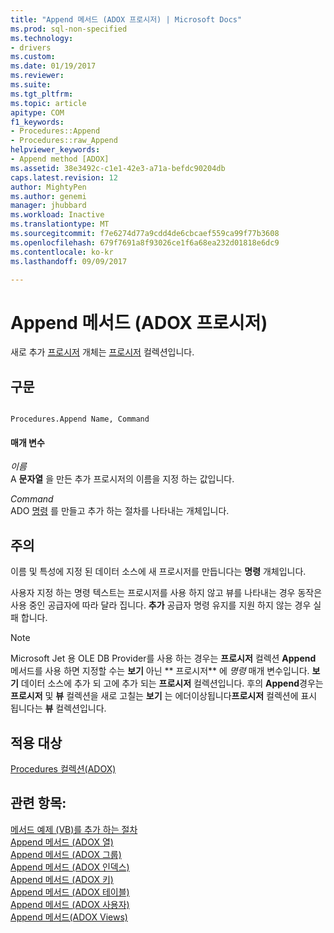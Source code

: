 ```yaml
---
title: "Append 메서드 (ADOX 프로시저) | Microsoft Docs"
ms.prod: sql-non-specified
ms.technology:
- drivers
ms.custom: 
ms.date: 01/19/2017
ms.reviewer: 
ms.suite: 
ms.tgt_pltfrm: 
ms.topic: article
apitype: COM
f1_keywords:
- Procedures::Append
- Procedures::raw_Append
helpviewer_keywords:
- Append method [ADOX]
ms.assetid: 38e3492c-c1e1-42e3-a71a-befdc90204db
caps.latest.revision: 12
author: MightyPen
ms.author: genemi
manager: jhubbard
ms.workload: Inactive
ms.translationtype: MT
ms.sourcegitcommit: f7e6274d77a9cdd4de6cbcaef559ca99f77b3608
ms.openlocfilehash: 679f7691a8f93026ce1f6a68ea232d01818e6dc9
ms.contentlocale: ko-kr
ms.lasthandoff: 09/09/2017

---
```

# <a name="append-method-adox-procedures"></a>Append 메서드 (ADOX 프로시저)
새로 추가 [프로시저](../../../ado/reference/adox-api/procedure-object-adox.md) 개체는 [프로시저](../../../ado/reference/adox-api/procedures-collection-adox.md) 컬렉션입니다.  
  
## <a name="syntax"></a>구문  
  
```  
  
Procedures.Append Name, Command  
```  
  
#### <a name="parameters"></a>매개 변수  
 *이름*  
 A **문자열** 을 만든 추가 프로시저의 이름을 지정 하는 값입니다.  
  
 *Command*  
 ADO [명령](../../../ado/reference/ado-api/command-object-ado.md) 를 만들고 추가 하는 절차를 나타내는 개체입니다.  
  
## <a name="remarks"></a>주의  
 이름 및 특성에 지정 된 데이터 소스에 새 프로시저를 만듭니다는 **명령** 개체입니다.  
  
 사용자 지정 하는 명령 텍스트는 프로시저를 사용 하지 않고 뷰를 나타내는 경우 동작은 사용 중인 공급자에 따라 달라 집니다. **추가** 공급자 명령 유지를 지원 하지 않는 경우 실패 합니다.  
  
> [!NOTE]
>  Microsoft Jet 용 OLE DB Provider를 사용 하는 경우는 **프로시저** 컬렉션 **Append** 메서드를 사용 하면 지정할 수는 **보기** 아닌 ** 프로시저** 에 *명령* 매개 변수입니다. **보기** 데이터 소스에 추가 되 고에 추가 되는 **프로시저** 컬렉션입니다. 후의 **Append**경우는 **프로시저** 및 **뷰** 컬렉션을 새로 고칠는 **보기** 는 에더이상됩니다**프로시저** 컬렉션에 표시 됩니다는 **뷰** 컬렉션입니다.  
  
## <a name="applies-to"></a>적용 대상  
 [Procedures 컬렉션(ADOX)](../../../ado/reference/adox-api/procedures-collection-adox.md)  
  
## <a name="see-also"></a>관련 항목:  
 [메서드 예제 (VB)를 추가 하는 절차](../../../ado/reference/adox-api/procedures-append-method-example-vb.md)   
 [Append 메서드 (ADOX 열)](../../../ado/reference/adox-api/append-method-adox-columns.md)   
 [Append 메서드 (ADOX 그룹)](../../../ado/reference/adox-api/append-method-adox-groups.md)   
 [Append 메서드 (ADOX 인덱스)](../../../ado/reference/adox-api/append-method-adox-indexes.md)   
 [Append 메서드 (ADOX 키)](../../../ado/reference/adox-api/append-method-adox-keys.md)   
 [Append 메서드 (ADOX 테이블)](../../../ado/reference/adox-api/append-method-adox-tables.md)   
 [Append 메서드 (ADOX 사용자)](../../../ado/reference/adox-api/append-method-adox-users.md)   
 [Append 메서드(ADOX Views)](../../../ado/reference/adox-api/append-method-adox-views.md)

